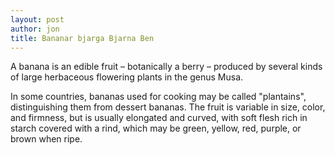 ```yaml
---
layout: post
author: jon
title: Bananar bjarga Bjarna Ben
---
```


A banana is an edible fruit – botanically a berry – produced by several kinds of large herbaceous flowering plants in the genus Musa.

In some countries, bananas used for cooking may be called "plantains",
distinguishing them from dessert bananas. The fruit is variable in size, color, and firmness, but is usually elongated and curved, with soft flesh rich in
starch covered with a rind, which may be green, yellow, red, purple, or brown when ripe.
